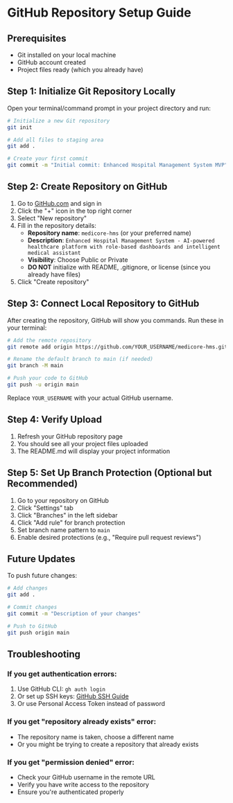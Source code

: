 # GitHub Repository Setup Guide

## Prerequisites
- Git installed on your local machine
- GitHub account created
- Project files ready (which you already have)

## Step 1: Initialize Git Repository Locally

Open your terminal/command prompt in your project directory and run:

```bash
# Initialize a new Git repository
git init

# Add all files to staging area
git add .

# Create your first commit
git commit -m "Initial commit: Enhanced Hospital Management System MVP"
```

## Step 2: Create Repository on GitHub

1. Go to [GitHub.com](https://github.com) and sign in
2. Click the "+" icon in the top right corner
3. Select "New repository"
4. Fill in the repository details:
   - **Repository name**: `medicore-hms` (or your preferred name)
   - **Description**: `Enhanced Hospital Management System - AI-powered healthcare platform with role-based dashboards and intelligent medical assistant`
   - **Visibility**: Choose Public or Private
   - **DO NOT** initialize with README, .gitignore, or license (since you already have files)
5. Click "Create repository"

## Step 3: Connect Local Repository to GitHub

After creating the repository, GitHub will show you commands. Run these in your terminal:

```bash
# Add the remote repository
git remote add origin https://github.com/YOUR_USERNAME/medicore-hms.git

# Rename the default branch to main (if needed)
git branch -M main

# Push your code to GitHub
git push -u origin main
```

Replace `YOUR_USERNAME` with your actual GitHub username.

## Step 4: Verify Upload

1. Refresh your GitHub repository page
2. You should see all your project files uploaded
3. The README.md will display your project information

## Step 5: Set Up Branch Protection (Optional but Recommended)

1. Go to your repository on GitHub
2. Click "Settings" tab
3. Click "Branches" in the left sidebar
4. Click "Add rule" for branch protection
5. Set branch name pattern to `main`
6. Enable desired protections (e.g., "Require pull request reviews")

## Future Updates

To push future changes:

```bash
# Add changes
git add .

# Commit changes
git commit -m "Description of your changes"

# Push to GitHub
git push origin main
```

## Troubleshooting

### If you get authentication errors:
1. Use GitHub CLI: `gh auth login`
2. Or set up SSH keys: [GitHub SSH Guide](https://docs.github.com/en/authentication/connecting-to-github-with-ssh)
3. Or use Personal Access Token instead of password

### If you get "repository already exists" error:
- The repository name is taken, choose a different name
- Or you might be trying to create a repository that already exists

### If you get "permission denied" error:
- Check your GitHub username in the remote URL
- Verify you have write access to the repository
- Ensure you're authenticated properly